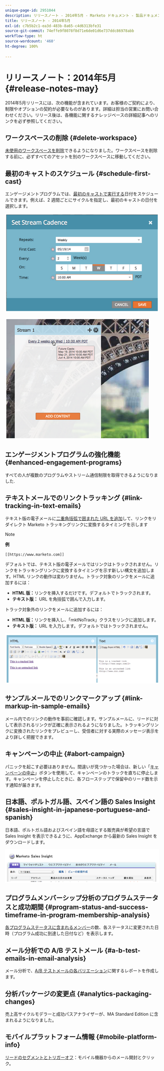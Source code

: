 ```yaml
---
unique-page-id: 2951044
description: リリースノート - 2014年5月 - Marketo ドキュメント - 製品ドキュメント
title: リリースノート - 2014年5月
exl-id: c7b5b2c1-ea3d-483b-8a65-c4d6313bfe31
source-git-commit: 74effe9f8078f8d71e6de01d6e737ddc86978abb
workflow-type: ht
source-wordcount: '460'
ht-degree: 100%

---
```


# リリースノート：2014年5月 {#release-notes-may}

2014年5月リリースには、次の機能が含まれています。お客様のご契約により、制限やオプションの契約が必要なものがあります。詳細は担当の営業にお問い合わせください。リリース後は、各機能に関するナレッジベースの詳細記事へのリンクを必ず参照してください。

## ワークスペースの削除 {#delete-workspace}

[未使用のワークスペースを削除](/help/marketo/product-docs/administration/workspaces-and-person-partitions/delete-a-workspace.md)できるようになりました。ワークスペースを削除する前に、必ずすべてのアセットを別のワークスペースに移動してください。

## 最初のキャストのスケジュール {#schedule-first-cast}

エンゲージメントプログラムでは、[最初のキャストで実行する](/help/marketo/product-docs/email-marketing/drip-nurturing/engagement-program-streams/set-stream-cadence.md)日付をスケジュールできます。例えば、2 週間ごとにサイクルを指定し、最初のキャストの日付を選択します。

![](assets/image2014-9-22-11-3a57-3a36.png)

![](assets/image2014-9-22-11-3a57-3a54.png)

## エンゲージメントプログラムの強化機能 {#enhanced-engagement-programs}

すべての人が複数のプログラムやストリーム通信制限を取得できるようになりました.

## テキストメールでのリンクトラッキング {#link-tracking-in-text-emails}

テキスト版の電子メールに[二重角括弧で囲まれた URL を追加](/help/marketo/product-docs/email-marketing/general/functions-in-the-editor/add-tracked-links-to-a-text-email.md)して、リンクをリダイレクト Marketo トラッキングリンクに変換するタイミングを示します

>[!NOTE]
>
>**例**
>
>`[[https://www.marketo.com]]`

デフォルトでは、テキスト版の電子メールではリンクはトラックされません。リンクをトラッキングリンクに変換するタイミングを示す新しい構文を追加します。HTML リンクの動作は変わりません。トラック対象のリンクをメールに追加するには：

* **HTML 版：**&#x200B;リンクを挿入するだけです。デフォルトでトラックされます。
* **テキスト版：** URL を角括弧で囲んで入力します。

トラック対象外のリンクをメールに追加するには：

* **HTML 版：**&#x200B;リンクを挿入し、「mktNoTrack」クラスをリンクに追加します。
* **テキスト版：** URL を入力します。デフォルトではトラックされません。

![](assets/image2014-9-22-12-3a1-3a34.png)

## サンプルメールでのリンクマークアップ {#link-markup-in-sample-emails}

メール内でのリンクの動作を事前に確認します。サンプルメールに、リードに対して表示されるリンクが正確に表示されるようになりました。トラッキングリンクに変換されたリンクをプレビューし、受信者に対する実際のメッセージ表示をより詳しく把握できます。

## キャンペーンの中止 {#abort-campaign}

パニックを起こす必要はありません。間違いが見つかった場合は、新しい「[キャンペーンの中止](/help/marketo/product-docs/core-marketo-concepts/smart-campaigns/using-smart-campaigns/abort-a-smart-campaign.md)」ボタンを使用して、キャンペーンのトラックを直ちに停止します。キャンペーンを停止したときに、各フローステップで保留中のリード数を示す通知が届きます。

## 日本語、ポルトガル語、スペイン語の Sales Insight {#sales-insight-in-japanese-portuguese-and-spanish}

日本語、ポルトガル語およびスペイン語を母語とする販売員が希望の言語で Sales Insight を表示できるように、AppExchange から最新の Sales Insight をダウンロードします。

![](assets/image2014-9-22-12-3a2-3a12.png)

## プログラムメンバーシップ分析のプログラムステータスと成功期間 {#program-status-and-success-timeframe-in-program-membership-analysis}

[各プログラムステータスに含まれるメンバー](/help/marketo/product-docs/reporting/revenue-cycle-analytics/program-analytics/build-a-program-membership-analysis-report-that-lists-leads.md)の数、各ステータスに変更された日時（プログラム成功に到達した日付など）を表示します。

## メール分析での A/B テストメール {#a-b-test-emails-in-email-analysis}

メール分析で、[A/B テストメールの各バリエーション](/help/marketo/product-docs/reporting/revenue-cycle-analytics/email-analysis/build-an-email-analysis-report-that-shows-program-information.md)に関するレポートを作成します。

## 分析パッケージの変更点 {#analytics-packaging-changes}

売上高サイクルモデラーと成功パスアナライザーが、MA Standard Edition に含まれるようになりました。

## モバイルプラットフォーム情報 {#mobile-platform-info}

[リードのセグメントとトリガーオフ](/help/marketo/product-docs/reporting/basic-reporting/report-activity/build-a-people-performance-report-with-mobile-platform-columns.md)：モバイル機器からのメール開封とクリック。
